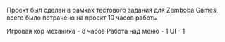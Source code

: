 Проект был сделан в рамках тестового задания для Zemboba Games, всего было потрачено на проект 10 часов работы

Игровая кор механика - 8 часов
Работа над меню - 1
UI - 1


